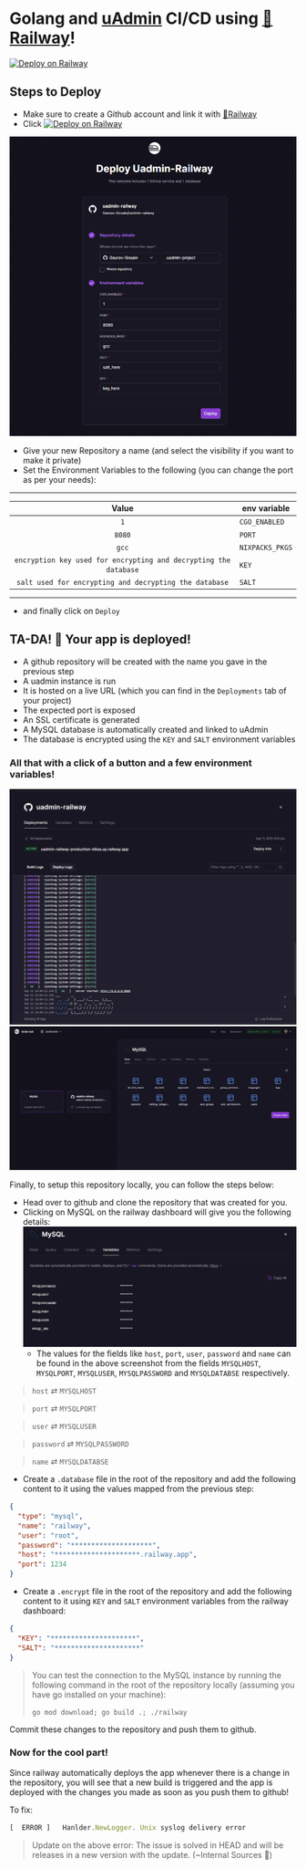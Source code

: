 # Golang and [uAdmin](https://github.com/uadmin/uadmin) CI/CD using [🚅Railway](https://railway.app/)!

[![Deploy on Railway](https://railway.app/button.svg)](https://railway.app/new/template/9IP5nJ?referralCode=A7siyP)

## Steps to Deploy
- Make sure to create a Github account and link it with [🚅Railway](https://railway.app/)
- Click [![Deploy on Railway](https://railway.app/button.svg)](https://railway.app/new/template/9IP5nJ?referralCode=A7siyP)

![](assets/deploy_screen_1.png)   

- Give your new Repository a name (and select the visibility if you want to make it private)
- Set the Environment Variables to the following (you can change the port as per your needs):

---

|                               Value                               | env variable   |
| :---------------------------------------------------------------: | -------------- |
| `1`                                                               |`CGO_ENABLED`   |
| `8080`                                                            |`PORT`          |
| `gcc`                                                             |`NIXPACKS_PKGS` |
| `encryption key used for encrypting and decrypting the  database` |`KEY`           |
| `salt used for encrypting and decrypting the database`            |`SALT`          |

---

- and finally click on `Deploy`

## TA-DA! 🎉 Your app is deployed!

- A github repository will be created with the name you gave in the previous step
- A uadmin instance is run
- It is hosted on a live URL (which you can find in the `Deployments` tab of your project)
- The expected port is exposed 
- An SSL certificate is generated
- A MySQL database is automatically created and linked to uAdmin
- The database is encrypted using the `KEY` and `SALT` environment variables
  
### All that with a click of a button and a few environment variables!

![](assets/deploy_screen_2.png) 
![](assets/deploy_screen_3.png)   

Finally, to setup this repository locally, you can follow the steps below:

- Head over to github and clone the repository that was created for you.
- Clicking on MySQL on the railway dashboard will give you the following details:
  ![](assets/mysql.png)  
  - The values for the fields like `host`, `port`, `user`, `password` and `name` can be found in the above screenshot from the fields `MYSQLHOST`, `MYSQLPORT`, `MYSQLUSER`, `MYSQLPASSWORD` and `MYSQLDATABSE` respectively.
  
> `host` ⇄ `MYSQLHOST`

> `port` ⇄ `MYSQLPORT`

> `user` ⇄ `MYSQLUSER`

> `password` ⇄ `MYSQLPASSWORD`

> `name` ⇄ `MYSQLDATABSE` 

- Create a `.database` file in the root of the repository and add the following content to it using the values mapped from the previous step:
  
```json
{
  "type": "mysql",
  "name": "railway",
  "user": "root",
  "password": "********************",
  "host": "*********************.railway.app",
  "port": 1234
}
```
- Create a `.encrypt` file in the root of the repository and add the following content to it using `KEY` and `SALT` environment variables from the railway dashboard:
  
```json
{
  "KEY": "*********************",
  "SALT": "*********************"
}
```

> You can test the connection to the MySQL instance by running the following command in the root of the repository locally (assuming you have go installed on your machine):
  > ```shell
  > go mod download; go build .; ./railway
  > ```

Commit these changes to the repository and push them to github.

### Now for the cool part!
Since railway automatically deploys the app whenever there is a change in the repository, you will see that a new build is triggered and the app is deployed with the changes you made as soon as you push them to github!


To fix:

```jsx
[  ERROR ]   Hanlder.NewLogger. Unix syslog delivery error
```

> Update on the above error: The issue is solved in HEAD and will be releases in a new version with the update. (~Internal Sources 👀)

